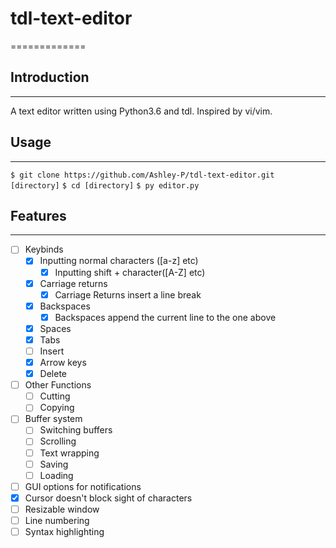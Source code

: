 # tdl-text-editor
=============

## Introduction
-------------

A text editor written using Python3.6 and tdl. Inspired by vi/vim.

## Usage
-------------

`$ git clone https://github.com/Ashley-P/tdl-text-editor.git [directory]`
`$ cd [directory]`
`$ py editor.py`

## Features
-------------

- [ ] Keybinds
	- [x] Inputting normal characters ([a-z] etc)
		- [x] Inputting shift + character([A-Z] etc)
	- [x] Carriage returns
		- [x] Carriage Returns insert a line break
	- [x] Backspaces
		- [x] Backspaces append the current line to the one above
	- [x] Spaces
	- [x] Tabs
	- [ ] Insert
	- [x] Arrow keys
	- [x] Delete
- [ ] Other Functions
	- [ ] Cutting
	- [ ] Copying
- [ ] Buffer system
 	- [ ] Switching buffers
	- [ ] Scrolling
	- [ ] Text wrapping
	- [ ] Saving
	- [ ] Loading
- [ ] GUI options for notifications
- [x] Cursor doesn't block sight of characters
- [ ] Resizable window
- [ ] Line numbering
- [ ] Syntax highlighting
